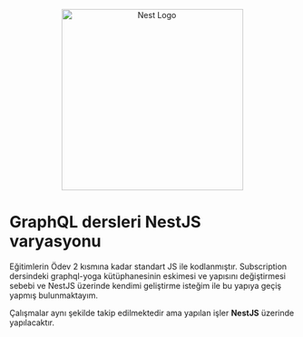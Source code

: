 <p align="center">
  <a href="http://nestjs.com/" target="blank"><img src="https://nestjs.com/img/logo_text.svg" width="320" alt="Nest Logo" /></a>
</p>

# GraphQL dersleri NestJS varyasyonu

Eğitimlerin Ödev 2 kısmına kadar standart JS ile kodlanmıştır. Subscription dersindeki graphql-yoga kütüphanesinin eskimesi ve yapısını değiştirmesi sebebi ve NestJS üzerinde kendimi geliştirme isteğim ile bu yapıya geçiş yapmış bulunmaktayım.

Çalışmalar aynı şekilde takip edilmektedir ama yapılan işler **NestJS** üzerinde yapılacaktır.
